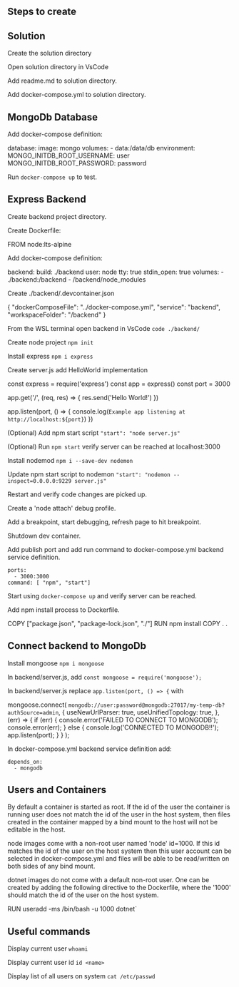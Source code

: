 ## Steps to create

## Solution

Create the solution directory

Open solution directory in VsCode

Add readme.md to solution directory.

Add docker-compose.yml to solution directory.

## MongoDb Database

Add docker-compose definition:

   database:
      image: mongo
      volumes:
         - data:/data/db
      environment:
         MONGO_INITDB_ROOT_USERNAME: user
         MONGO_INITDB_ROOT_PASSWORD: password

Run `docker-compose up` to test.

## Express Backend

Create backend project directory.

Create Dockerfile:

   FROM node:lts-alpine

Add docker-compose definition:

   backend:
      build: ./backend
      user: node
      tty: true
      stdin_open: true
      volumes:
         - ./backend:/backend
         - /backend/node_modules

Create ./backend/.devcontainer.json

   {
      "dockerComposeFile": "../docker-compose.yml",
      "service": "backend",
      "workspaceFolder": "/backend"
   }

From the WSL terminal open backend in VsCode `code ./backend/`

Create node project `npm init`

Install express `npm i express`

Create server.js add HelloWorld implementation

   const express = require('express')
   const app = express()
   const port = 3000

   app.get('/', (req, res) => {
   res.send('Hello World!')
   })

   app.listen(port, () => {
   console.log(`Example app listening at http://localhost:${port}`)
   })

(Optional) Add npm start script `"start": "node server.js"`

(Optional) Run `npm start` verify server can be reached at localhost:3000

Install nodemod `npm i --save-dev nodemon`

Update npm start script to nodemon `"start": "nodemon --inspect=0.0.0.0:9229 server.js"`

Restart and verify code changes are picked up.

Create a 'node attach' debug profile.

Add a breakpoint, start debugging, refresh page to hit breakpoint.

Shutdown dev container.

Add publish port and add run command to docker-compose.yml backend service definition.

    ports:
      - 3000:3000
    command: [ "npm", "start"]

Start using `docker-compose up` and verify server can be reached.

Add npm install process to Dockerfile.

   COPY ["package.json", "package-lock.json", "./"]
   RUN npm install
   COPY . .

## Connect backend to MongoDb

Install mongoose `npm i mongoose`

In backend/server.js, add `const mongoose = require('mongoose');`

In backend/server.js replace `app.listen(port, () => {` with 

   mongoose.connect(
      `mongodb://user:password@mongodb:27017/my-temp-db?authSource=admin`,
      {
         useNewUrlParser: true,
         useUnifiedTopology: true,
      },
      (err) => {
         if (err) {
            console.error('FAILED TO CONNECT TO MONGODB');
            console.error(err);
         } else {
            console.log('CONNECTED TO MONGODB!!');
            app.listen(port);
         }
      }
   );

In docker-compose.yml backend service definition add:

    depends_on: 
      - mongodb

## Users and Containers

By default a container is started as root. If the id of the user the container is running user does not match the id of the user in the host system, then files created in the container mapped by a bind mount to the host will not be editable in the host.

node images come with a non-root user named 'node' id=1000. If this id matches the id of the user on the host system then this user account can be selected in docker-compose.yml and files will be able to be read/written on both sides of any bind mount.

dotnet images do not come with a default non-root user. One can be created by adding the following directive to the Dockerfile, where the '1000' should match the id of the user on the host system.

   RUN useradd -ms /bin/bash -u 1000 dotnet`

## Useful commands

Display current user `whoami`

Display current user id `id <name>`

Display list of all users on system `cat /etc/passwd`

